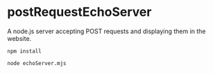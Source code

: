 # postRequestEchoServer
A node.js server accepting POST requests and displaying them in the website.

```npm install```

```node echoServer.mjs```
